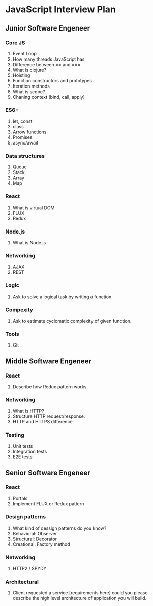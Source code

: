 # JavaScript Interview Plan

## Junior Software Engeneer

### Core JS
1. Event Loop
2. How many threads JavaScript has
3. Difference between == and ===
5. What is clojure?
6. Hoisting
7. Function constructors and prototypes
8. Iteration methods
9. What is scope?
10. Chaning context (bind, call, apply)

### ES6+

1. let, const
2. class
3. Arrow functions
4. Promises
5. async/await

### Data structures

1. Queue
2. Stack
3. Array
4. Map

### React
1. What is virtual DOM
2. FLUX
3. Redux

### Node.js

1. What is Node.js

### Networking

1. AJAX
2. REST

### Logic

1. Ask to solve a logical task by writing a function

### Compexity

1. Ask to estimate cyclomatic complexity of given function.

### Tools

1. Git

## Middle Software Engeneer

### React

1. Describe how Redux pattern works.

### Networking

1. What is HTTP?
2. Structure HTTP request/response.
3. HTTP and HTTPS difference

### Testing

1. Unit tests
2. Integration tests
3. E2E tests

## Senior Software Engeneer

### React

1. Portals
2. Implement FLUX or Redux pattern

### Design patterns

1. What kind of dessign patterns do you know?
2. Behavioral: Observer
3. Structural: Decorator
4. Creational: Factory method

### Networking

1. HTTP2 / SPYDY

### Architectural

1. Client requested a service [requirements here] could you please describe the high level architecture of application you will build.
